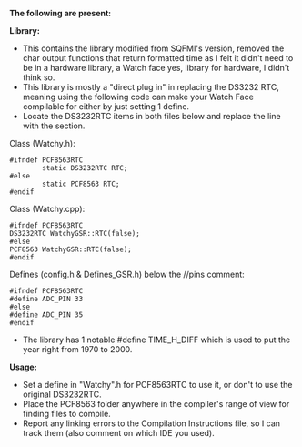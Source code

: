 **The following are present:**

**Library:**

- This contains the library modified from SQFMI's version, removed the char output functions that return formatted time as I felt it didn't need to be in a hardware library, a Watch face yes, library for hardware, I didn't think so.
- This library is mostly a "direct plug in" in replacing the DS3232 RTC, meaning using the following code can make your Watch Face compilable for either by just setting 1 define.
- Locate the DS3232RTC items in both files below and replace the line with the section.

Class (Watchy.h):

```
#ifndef PCF8563RTC
        static DS3232RTC RTC;
#else
        static PCF8563 RTC;
#endif
```

Class (Watchy.cpp):

```
#ifndef PCF8563RTC
DS3232RTC WatchyGSR::RTC(false); 
#else
PCF8563 WatchyGSR::RTC(false);
#endif
```

Defines (config.h & Defines_GSR.h) below the //pins comment:

```
#ifndef PCF8563RTC
#define ADC_PIN 33
#else
#define ADC_PIN 35
#endif
```

- The library has 1 notable #define TIME_H_DIFF which is used to put the year right from 1970 to 2000.

**Usage:**

- Set a define in "Watchy".h for PCF8563RTC to use it, or don't to use the original DS3232RTC.
- Place the PCF8563 folder anywhere in the compiler's range of view for finding files to compile.
- Report any linking errors to the Compilation Instructions file, so I can track them (also comment on which IDE you used).
